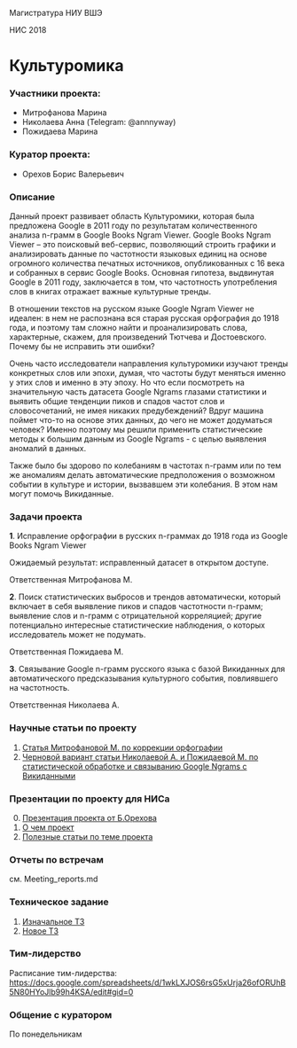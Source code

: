 Магистратура НИУ ВШЭ

НИС 2018

# Культуромика

### Участники проекта:
 - Митрофанова Марина
 - Николаева Анна (Telegram: @annnyway)
 - Пожидаева Марина

### Куратор проекта:

 - Орехов Борис Валерьевич

### Описание

Данный проект развивает область Культуромики, которая была предложена Google  в 2011 году по результатам количественного анализа n-грамм в Google  Books  Ngram  Viewer. Google  Books  Ngram  Viewer  – это поисковый веб-сервис, позволяющий строить графики и анализировать данные по частотности языковых единиц на основе огромного количества печатных источников, опубликованных с 16 века и собранных в сервис Google Books. Основная гипотеза, выдвинутая Google в 2011 году, заключается в том, что частотность употребления слов в книгах отражает важные культурные тренды.

В отношении текстов на русском языке Google  Ngram  Viewer не идеален: в нем не распознана вся старая русская орфография до 1918 года, и поэтому там сложно найти и проанализировать слова, характерные, скажем, для произведений Тютчева и Достоевского. Почему бы не исправить эти ошибки?

Очень часто исследователи направления культуромики изучают тренды конкретных слов или эпохи, думая, что частоты будут меняться именно у этих слов и именно в эту эпоху. Но что если посмотреть на значительную часть датасета Google Ngrams глазами статистики и выявить общие тенденции пиков и спадов частот слов и словосочетаний, не имея никаких предубеждений? Вдруг машина поймет что-то на основе этих данных, до чего не может додуматься человек? Именно поэтому мы решили применить статистические методы к большим данным из Google Ngrams - с целью выявления аномалий в данных.

Также было бы здорово по колебаниям в частотах n-грамм или по тем же аномалиям делать автоматические предположения о возможном событии в культуре и истории, вызвавшем эти колебания. В этом нам могут помочь Викиданные. 

### Задачи проекта 

**1**. Исправление орфографии в русских n-граммах до 1918 года из Google  Books  Ngram  Viewer

Ожидаемый результат: исправленный датасет в открытом доступе.

Ответственная Митрофанова М.

**2**. Поиск статистических выбросов и трендов автоматически, который включает в себя выявление пиков и спадов частотности n-грамм; выявление слов и n-грамм с отрицательной корреляцией; другие потенциально интересные статистические наблюдения, о которых исследователь может не подумать.

Ответственная Пожидаева М. 

**3**. Связывание Google n-грамм русского языка с базой Викиданных для автоматического предсказывания культурного события, повлиявшего на частотность.

Ответственная Николаева А. 

### Научные статьи по проекту
1. [Статья Митрофановой М. по коррекции орфографии](https://github.com/mapozhidaeva/Culturomics/blob/master/ngrams/correction/Experiments_with_Automatic_Spelling_Correction_of_Russian_Google_ngrams.pdf)
2. [Черновой вариант статьи Николаевой А. и Пожидаевой М. по статистической обработке и связыванию Google Ngrams с Викиданными](https://docs.google.com/document/d/1Oro7JpuqgTwBLph8zRE8DShjhnzBf_ddbU6Ed8X_bA8/edit?usp=sharing)


### Презентации по проекту для НИСа
0. [Презентация проекта от Б.Орехова](https://github.com/mapozhidaeva/Culturomics/blob/master/culturomics.pdf)
1. [О чем проект](https://docs.google.com/presentation/d/1nsUt2n2RV3OEoWmWHY00Bj7XUG-Xm4Ipbs4gRFJbW68/edit#slide=id.g441cd6402a_0_69)
2. [Полезные статьи по теме проекта](https://docs.google.com/presentation/d/1d8Q_VsOsMgCxy9HeK3AE3_8OnHCiVT4oroVc1PcWeGU/edit#slide=id.g49f512a5ed_1_0)

### Отчеты по встречам
см. Meeting_reports.md

### Техническое задание
1. [Изначальное ТЗ](https://docs.google.com/document/d/1tKQyy_8AN1Ica0LDwUOuhJi9VCqSrfMqjAuajq2YQMw/edit#)
2. [Новое ТЗ](https://docs.google.com/document/d/1bIN41JnBMMOwzhjFnIKWqivxQyKHSmz3nnc48IxW99o/edit?usp=sharing)

### Тим-лидерство
Расписание тим-лидерства: 
https://docs.google.com/spreadsheets/d/1wkLXJOS6rsG5xUrja26ofORUhB5N80HYoJlb99h4KSA/edit#gid=0

### Общение с куратором
По понедельникам

